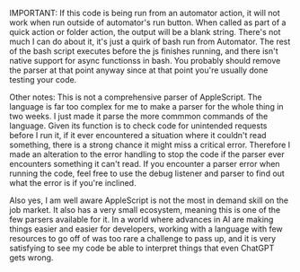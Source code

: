 IMPORTANT: If this code is being run from an automator action, it will not work when run outside of automator's run button. When called as part of a quick action or folder action, the output will be a blank string. There's not much I can do about it, it's just a quirk of bash run from Automator. The rest of the bash script executes before the js finishes running, and there isn't native support for async functionss in bash. You probably should remove the parser at that point anyway since at that point you're usually done testing your code.

Other notes: This is not a comprehensive parser of AppleScript. The language is far too complex for me to make a parser for the whole thing in two weeks. I just made it parse the more commmon commands of the language. Given its function is to check code for unintended requests before I run it, if it ever encountered a situation where it couldn't read something, there is a strong chance it might miss a critical error. Therefore I made an alteration to the error handling to stop the code if the parser ever encounters something it can't read. If you encounter a parser error when running the code, feel free to use the debug listener and parser to find out what the error is if you're inclined.

Also yes, I am well aware AppleScript is not the most in demand skill on the job market. It also has a very small ecosystem, meaning this is one of the few parsers available for it. In a world where advances in AI are making things easier and easier for developers, working with a language with few resources to go off of was too rare a challenge to pass up, and it is very satisfying to see my code be able to interpret things that even ChatGPT gets wrong.